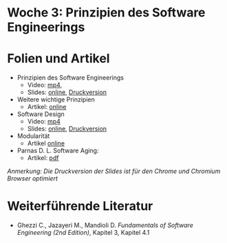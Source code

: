 # Woche 3: Prinzipien des Software Engineerings

# Folien und Artikel

* Prinzipien des Software Engineerings
    * Video:  [mp4](../slides/images/construction.jpg),  
    * Slides: [online](./slides/software-engineering-principles.html), [Druckversion]([online](./slides/software-engineering-principles?print-pdf))
* Weitere wichtige Prinzipien
    * Artikel: [online](./articles/software-engineering-principles.html)
* Software Design
    * Video: [mp4](../slides/images/construction.jpg)
    * Slides: [online](./slides/design-objectives.html), [Druckversion](./slides/design-objectives.html?print-pdf)
* Modularität
    * Artikel [online](./articles/modularity.md)
* Parnas D. L. Software Aging: 
    * Artikel: [pdf](http://www.inf.ed.ac.uk/teaching/courses/seoc/2004_2005/resources/bullet11.pdf)

*Anmerkung: Die Druckversion der Slides ist für den Chrome und Chromium Browser optimiert*


# Weiterführende Literatur
* Ghezzi C., Jazayeri M., Mandioli D. *Fundamentals of Software Engineering (2nd Edition)*, Kapitel 3, Kapitel 4.1



